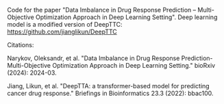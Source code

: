 Code for the paper "Data Imbalance in Drug Response Prediction – Multi-Objective Optimization Approach in Deep Learning Setting".
Deep learning model is a modified version of DeepTTC: https://github.com/jianglikun/DeepTTC

Citations:

Narykov, Oleksandr, et al. "Data Imbalance in Drug Response Prediction-Multi-Objective Optimization Approach in Deep Learning Setting." bioRxiv (2024): 2024-03.

Jiang, Likun, et al. "DeepTTA: a transformer-based model for predicting cancer drug response." Briefings in Bioinformatics 23.3 (2022): bbac100.

